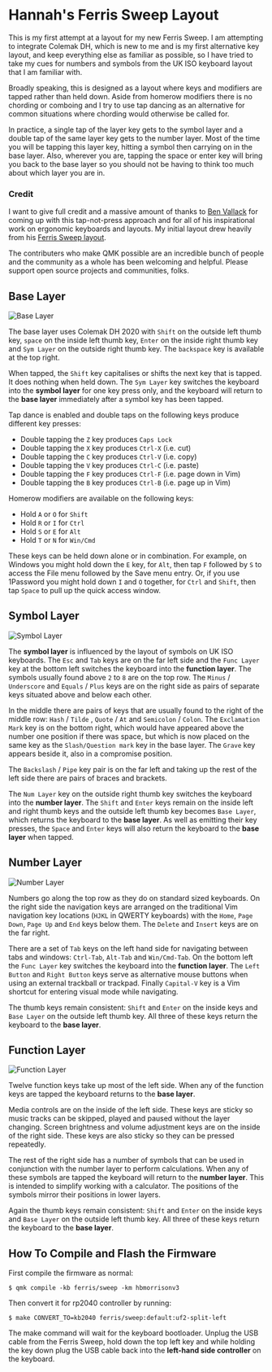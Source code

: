# Hannah's Ferris Sweep Layout

This is my first attempt at a layout for my new Ferris Sweep. I am attempting to
integrate Colemak DH, which is new to me and is my first alternative key layout,
and keep everything else as familiar as possible, so I have tried to take my
cues for numbers and symbols from the UK ISO keyboard layout that I am familiar
with.

Broadly speaking, this is designed as a layout where keys and modifiers are
tapped rather than held down. Aside from homerow modifiers there is no chording
or comboing and I try to use tap dancing as an alternative for common situations
where chording would otherwise be called for.

In practice, a single tap of the layer key gets to the symbol layer and a double
tap of the same layer key gets to the number layer. Most of the time you will be
tapping this layer key, hitting a symbol then carrying on in the base layer.
Also, wherever you are, tapping the space or enter key will bring you back to
the base layer so you should not be having to think too much about which layer
you are in.

### Credit

I want to give full credit and a massive amount of thanks to [Ben
Vallack](https://www.youtube.com/benvallack) for coming up with this
tap-not-press approach and for all of his inspirational work on ergonomic
keyboards and layouts. My initial layout drew heavily from his [Ferris Sweep
layout](https://github.com/benvallack/34-QMK-Ferris-Sweep).

The contributers who make QMK possible are an incredible bunch of people and the
community as a whole has been welcoming and helpful. Please support open source
projects and communities, folks.

 ## Base Layer

![Base Layer](https://i.imgur.com/vcj6LgG.png)

The base layer uses Colemak DH 2020 with `Shift` on the outside left thumb key,
`space` on the inside left thumb key, `Enter` on the inside right thumb key and
`Sym Layer` on the outside right thumb key. The `backspace` key is available at
the top right.

When tapped, the `Shift` key capitalises or shifts the next key that is tapped.
It does nothing when held down. The `Sym Layer` key switches the keyboard into
the **symbol layer** for one key press only, and the keyboard will return to the
**base layer** immediately after a symbol key has been tapped.

Tap dance is enabled and double taps on the following keys produce different key
presses:

* Double tapping the `Z` key produces `Caps Lock`
* Double tapping the `X` key produces `Ctrl-X` (i.e. cut)
* Double tapping the `C` key produces `Ctrl-V` (i.e. copy)
* Double tapping the `V` key produces `Ctrl-C` (i.e. paste)
* Double tapping the `F` key produces `Ctrl-F` (i.e. page down in Vim)
* Double tapping the `B` key produces `Ctrl-B` (i.e. page up in Vim)

Homerow modifiers are available on the following keys:

* Hold `A` or `O` for `Shift`
* Hold `R` or `I` for `Ctrl`
* Hold `S` or `E` for `Alt`
* Hold `T` or `N` for `Win/Cmd`

These keys can be held down alone or in combination. For example, on Windows you
might hold down the `E` key, for `Alt`, then tap `F` followed by `S` to access
the File menu followed by the Save menu entry. Or, if you use 1Password you
might hold down `I` and `O` together, for `Ctrl` and `Shift`, then tap `Space`
to pull up the quick access window.

 ## Symbol Layer

![Symbol Layer](https://i.imgur.com/xQuMMJ9.png)

The **symbol layer** is influenced by the layout of symbols on UK ISO keyboards.
The `Esc` and `Tab` keys are on the far left side and the `Func Layer` key at
the bottom left switches the keyboard into the **function layer**. The symbols
usually found above `2` to `8` are on the top row. The `Minus` / `Underscore`
and `Equals` / `Plus` keys are on the right side as pairs of separate keys
situated above and below each other.

In the middle there are pairs of keys that are usually found to the right of the
middle row: `Hash` / `Tilde` , `Quote` / `At`  and `Semicolon` / `Colon`. The
`Exclamation Mark` key is on the bottom right, which would have appeared above
the number one position if there was space, but which is now placed on the same
key as the `Slash/Question mark` key in the base layer. The `Grave` key appears
beside it, also in a compromise position.

The `Backslash` / `Pipe` key pair is on the far left and taking up the rest of
the left side there are pairs of braces and brackets.

The `Num Layer` key on the outside right thumb key switches the keyboard into
the **number layer**. The `Shift` and `Enter` keys remain on the inside left and
right thumb keys and the outside left thumb key becomes `Base Layer`, which
returns the keyboard to the **base layer**. As well as emitting their key
presses, the `Space` and `Enter` keys will also return the keyboard to the
**base layer** when tapped.

## Number Layer

![Number Layer](https://i.imgur.com/uP7fdmD.png)

Numbers go along the top row as they do on standard sized keyboards. On the
right side the navigation keys are arranged on the traditional Vim navigation
key locations (`HJKL` in QWERTY keyboards) with the `Home`, `Page Down`, `Page
Up` and `End` keys below them. The `Delete` and `Insert` keys are on the far
right.


There are a set of `Tab` keys on the left hand side for navigating between tabs
and windows: `Ctrl-Tab`, `Alt-Tab` and `Win/Cmd-Tab`. On the bottom left the
`Func Layer` key switches the keyboard into the **function layer**. The `Left
Button` and `Right Button` keys serve as alternative mouse buttons when using an
external trackball or trackpad. Finally `Capital-V` key is a Vim shortcut for
entering visual mode while navigating.

The thumb keys remain consistent: `Shift` and `Enter` on the inside keys and
`Base Layer` on the outside left thumb key. All three of these keys return the
keyboard to the **base layer**.

## Function Layer

![Function Layer](https://i.imgur.com/JxCdlGP.png)

Twelve function keys take up most of the left side. When any of the function
keys are tapped the keyboard returns to the **base layer**.

Media controls are on the inside of the left side. These keys are sticky so
music tracks can be skipped, played and paused without the layer changing.
Screen brightness and volume adjustment keys are on the inside of the right
side. These keys are also sticky so they can be pressed repeatedly.

The rest of the right side has a number of symbols that can be used in
conjunction with the number layer to perform calculations. When any of these
symbols are tapped the keyboard will return to the **number layer**. This is
intended to simplify working with a calculator. The positions of the symbols
mirror their positions in lower layers.

Again the thumb keys remain consistent: `Shift` and `Enter` on the inside keys
and `Base Layer` on the outside left thumb key. All three of these keys return
the keyboard to the **base layer**.

##  How To Compile and Flash the Firmware

First compile the firmware as normal:

```shell
$ qmk compile -kb ferris/sweep -km hbmorrisonv3
```

Then convert it for rp2040 controller by running:

```shell
$ make CONVERT_TO=kb2040 ferris/sweep:default:uf2-split-left
```

The make command will wait for the keyboard bootloader. Unplug the USB cable
from the Ferris Sweep, hold down the top left key and while holding the key down
plug the USB cable back into the **left-hand side controller** on the keyboard.
